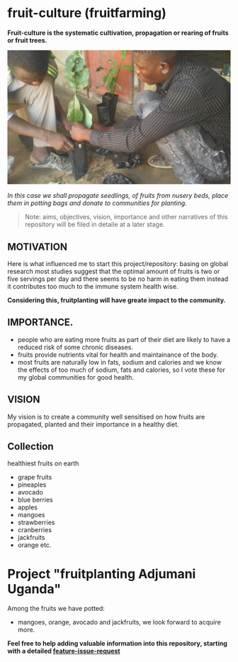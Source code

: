 # fruit-culture (fruitfarming)
**Fruit-culture is the systematic cultivation, propagation or rearing of fruits or fruit trees.**

![](/images/fruit-farming-7.jpg)

*In this case we shall propagate seedlings, of fruits from nusery beds, place them in potting bags and donate to communities for planting.*

> Note: aims, objectives, vision, importance and other narratives of this repository will be filed in detaile at a later stage.

## MOTIVATION
Here is what influenced me to start this project/repository:
basing on global research most studies suggest that the optimal amount of fruits is two or five servings per day and there seems to be no harm in eating them instead it contributes too much to the immune system health wise.

**Considering this, fruitplanting will have greate impact to the community.**  


## IMPORTANCE.     
- people who are eating more fruits as part of their diet are likely to have a reduced risk of some chronic diseases.        
- fruits provide nutrients vital for health and maintainance of the body.  
- most fruits are naturally low in fats, sodium and calories and we know the effects of too much of sodium, fats and calories, so I vote these for my global communities for good health.

## VISION
My vision is to create a community well sensitised on how fruits are propagated, planted and their importance in a healthy diet.

## Collection
healthiest fruits on earth
- grape fruits 
- pineaples
- avocado
- blue berries
- apples
- mangoes
- strawberries
- cranberries
- jackfruits
- orange 
etc.

# Project "fruitplanting Adjumani Uganda"
Among the fruits we have potted:
- mangoes, orange, avocado and jackfruits, we look forward to acquire more.

**Feel free to help adding valuable information into this repository, starting with a detailed [feature-issue-request](https://github.com/chardso/fruit-culture-fruit-farming/issues)**
